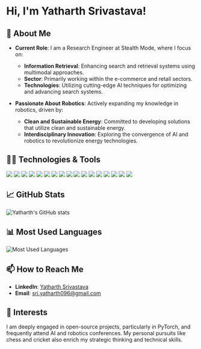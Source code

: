 # Hi, I'm Yatharth Srivastava!

## 🚀 About Me
- **Current Role**: I am a Research Engineer at Stealth Mode, where I focus on:
  - **Information Retrieval**: Enhancing search and retrieval systems using multimodal approaches.
  - **Sector**: Primarily working within the e-commerce and retail sectors.
  - **Technologies**: Utilizing cutting-edge AI techniques for optimizing and advancing search systems.

- **Passionate About Robotics**: Actively expanding my knowledge in robotics, driven by:
  - **Clean and Sustainable Energy**: Committed to developing solutions that utilize clean and sustainable energy.
  - **Interdisciplinary Innovation**: Exploring the convergence of AI and robotics to revolutionize energy technologies.

## 👨‍💻 Technologies & Tools
![](https://img.shields.io/badge/Code-Python-blue)
![](https://img.shields.io/badge/Code-C++-blue)
![](https://img.shields.io/badge/Framework-PyTorch-red)
![](https://img.shields.io/badge/Framework-OpenCV-lightgrey)
![](https://img.shields.io/badge/Framework-TensorFlow-orange)
![](https://img.shields.io/badge/Framework-FastAPI-green)
![](https://img.shields.io/badge/Tools-Docker-blue)
![](https://img.shields.io/badge/Cloud-AWS-orange)
![](https://img.shields.io/badge/Cloud-GCP-blue)
![](https://img.shields.io/badge/Tools-Elastic_Search-yellowgreen)
![](https://img.shields.io/badge/Database-MongoDB-green)
![](https://img.shields.io/badge/Database-Redis-red)
![](https://img.shields.io/badge/Database-MySQL-blue)
![](https://img.shields.io/badge/Database-BigQuery-blue)
![](https://img.shields.io/badge/Tools-ROS-red)
![](https://img.shields.io/badge/Tools-GAZEBO-orange)
![](https://img.shields.io/badge/Tools-MATLAB-orange)

## 📈 GitHub Stats

![Yatharth's GitHub stats](https://github-readme-stats.vercel.app/api?username=Yatharth020&show_icons=true&theme=radical)

## 📊 Most Used Languages

![Most Used Languages](https://github-readme-stats.vercel.app/api/top-langs/?username=Yatharth020&layout=compact&theme=radical)

## 📫 How to Reach Me

- **LinkedIn**: [Yatharth Srivastava](https://www.linkedin.com/in/yatharth-sri007/)
- **Email**: [sri.yatharth096@gmail.com](mailto:sri.yatharth096@gmail.com)

## 🎸 Interests

I am deeply engaged in open-source projects, particularly in PyTorch, and frequently attend AI and robotics conferences. My personal pursuits like chess and cricket also enrich my strategic thinking and technical skills.
